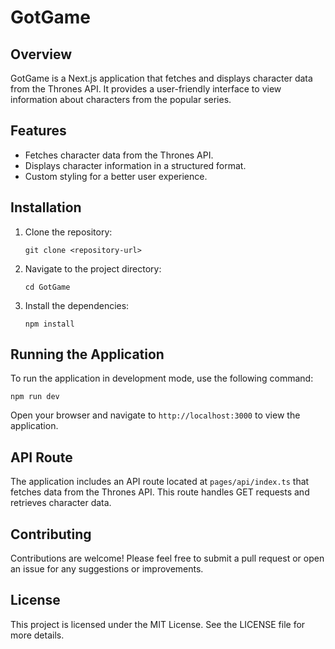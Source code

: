 # GotGame

## Overview
GotGame is a Next.js application that fetches and displays character data from the Thrones API. It provides a user-friendly interface to view information about characters from the popular series.

## Features
- Fetches character data from the Thrones API.
- Displays character information in a structured format.
- Custom styling for a better user experience.

## Installation

1. Clone the repository:
   ```
   git clone <repository-url>
   ```

2. Navigate to the project directory:
   ```
   cd GotGame
   ```

3. Install the dependencies:
   ```
   npm install
   ```

## Running the Application

To run the application in development mode, use the following command:
```
npm run dev
```

Open your browser and navigate to `http://localhost:3000` to view the application.

## API Route

The application includes an API route located at `pages/api/index.ts` that fetches data from the Thrones API. This route handles GET requests and retrieves character data.

## Contributing

Contributions are welcome! Please feel free to submit a pull request or open an issue for any suggestions or improvements.

## License

This project is licensed under the MIT License. See the LICENSE file for more details.